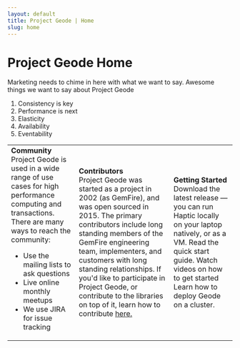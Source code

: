 ```yaml
---
layout: default
title: Project Geode | Home
slug: home
---
```


# Project Geode Home

Marketing needs to chime in here with what we want to say. Awesome things we want to say about Project Geode

1. Consistency is key
2. Performance is next
3. Elasticity 
4. Availability
5. Eventability



<table>
    <tr>
        <td><b>Community</b><br>
Project Geode is used in a wide range of use cases for high performance computing and transactions. There are many ways to reach the community:
<ul>
<li>Use the mailing lists to ask questions</li>
<li>Live online monthly meetups</li>
<li>We use JIRA for issue tracking</li>
</ul>
</td>
    <td>
    <b>Contributors</b><br>
Project Geode was started as a project in 2002 (as GemFire), and was open sourced in 2015. The primary contributors include long standing members of the GemFire engineering team, implementers, and customers with long standing relationships.
If you'd like to participate in Project Geode, or contribute to the libraries on top of it, learn how to contribute <a href ="https://github.com/gemfire/apache-gemfire-staging/wiki/How-to-Contribute">here.</a>
    </td>
    <td>
    <b>Getting Started</b><br>
Download the latest release — you can run Haptic locally on your laptop natively, or as a VM.
Read the quick start guide.
Watch videos on how to get started
Learn how to deploy Geode on a cluster.
    </td>
    </tr>
</table>

